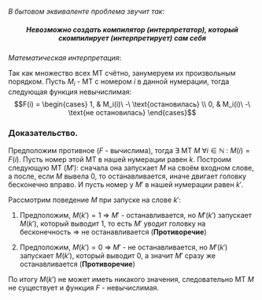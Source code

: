 
*В бытовом эквиваленте проблема звучит так*:
<h5> <center> Невозможно создать компилятор (интерпретатор), который скомпилирует (интерпретирует) сам себя</center> </h5>

*Математическая интерпретация*:

Так как множество всех МТ счётно, занумеруем их произвольным порядком. Пусть $M_i$ - МТ с номером $i$ в данной нумерации, тогда следующая функция невычислимая: $$F(i) = \begin{cases} 1, & M_i(i)\ -\ \text{остановилась} \\ 0, & M_i(i)\ -\ \text{не остановилась} \end{cases}$$
### Доказательство.

Предположим противное ($F$ - вычислима), тогда $\exists\ \text{МТ}\ M\ \forall i \in \mathbb{N}\ :\ M(i) = F(i)$. Пусть номер этой МТ в нашей нумерации равен $k$. Построим следующую МТ ($M'$): сначала она запускает $M$ на своём входном слове, а после, если $M$ вывела $0$, то останавливается, иначе двигает головку бесконечно вправо. И пусть номер у $M'$ в нашей нумерации равен $k'$.

Рассмотрим поведение $M$ при запуске на слове $k'$:

1) Предположим, $M(k') = 1$ $\Rightarrow$ $M'$ - останавливается, но $M'(k')$ запускает $M(k')$, который выводит $1$, то есть $M'$ уводит головку на бесконечность $\Rightarrow$ не останавливается (**Противоречие**)

2) Предположим, $M(k') = 0$ $\Rightarrow$ $M'$ - не останавливается, но $M'(k')$ запускает $M(k')$, который выводит $0$, а значит $M'$ сразу же останавливается (**Противоречие**)

По итогу $M(k')$ не может иметь никакого значения, следовательно МТ $M$ не существует и функция $F$ - невычислимая.
